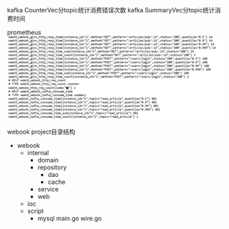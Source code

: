 
kafka CounterVec分topic统计消费错误次数
kafka SummaryVec分topic统计消费时间

prometheus 
![img.png](img.png)


webook project目录结构 
- webook
  - internal 
    - domain 
    - repository 
      - dao 
      - cache
    - service 
    - web 
  - ioc 
  - script
    - mysql 
  main.go 
  wire.go 
  